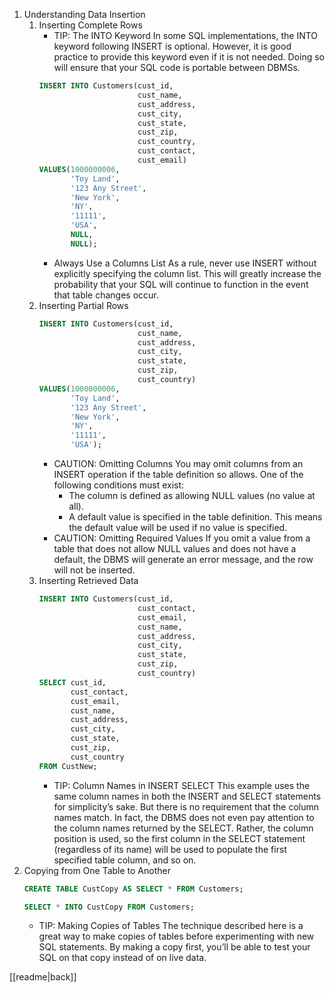 1. Understanding Data Insertion
	1. Inserting Complete Rows
		- TIP: The INTO Keyword
			In some SQL implementations, the INTO keyword following INSERT is optional. However, it is good practice to provide this keyword even if it is not needed. Doing so will ensure that your SQL code is portable between DBMSs.
		```sql
		INSERT INTO Customers(cust_id,
							  cust_name,
							  cust_address,
							  cust_city,
							  cust_state,
							  cust_zip,
							  cust_country,
							  cust_contact,
							  cust_email)
		VALUES(1000000006,
		       'Toy Land',
		       '123 Any Street',
		       'New York',
		       'NY',
		       '11111',
		       'USA',
		       NULL,
		       NULL);
		```
		- Always Use a Columns List
			As a rule, never use INSERT without explicitly specifying the column list. This will greatly increase the probability that your SQL will continue to function in the event that table changes occur.
	2. Inserting Partial Rows
		```sql
		INSERT INTO Customers(cust_id,
							  cust_name,
							  cust_address,
							  cust_city,
							  cust_state,
							  cust_zip,
							  cust_country)
		VALUES(1000000006,
			   'Toy Land',
			   '123 Any Street',
			   'New York',
			   'NY',
			   '11111',
			   'USA');
		```
		- CAUTION: Omitting Columns
			You may omit columns from an INSERT operation if the table definition so allows. One of the following conditions must exist:
			- The column is defined as allowing NULL values (no value at all).
			- A default value is specified in the table definition. This means the default value will be used if no value is specified.
		- CAUTION: Omitting Required Values
			If you omit a value from a table that does not allow NULL values and does not have a default, the DBMS will generate an error message, and the row will not be inserted.
	3. Inserting Retrieved Data
		```sql
		INSERT INTO Customers(cust_id,
							  cust_contact,
							  cust_email,
							  cust_name,
							  cust_address,
							  cust_city,
							  cust_state,
							  cust_zip,
							  cust_country)
		SELECT cust_id,
			   cust_contact,
			   cust_email,
			   cust_name,
			   cust_address,
			   cust_city,
			   cust_state,
			   cust_zip,
			   cust_country
		FROM CustNew;
		```
		- TIP: Column Names in INSERT SELECT
			This example uses the same column names in both the INSERT and SELECT statements for simplicity’s sake. But there is no requirement that the column names match. In fact, the DBMS does not even pay attention to the column names returned by the SELECT. Rather, the column position is used, so the first column in the SELECT statement (regardless of its name) will be used to populate the first specified table column, and so on.
2. Copying from One Table to Another
	```sql
	CREATE TABLE CustCopy AS SELECT * FROM Customers;
	```
	```sql
	SELECT * INTO CustCopy FROM Customers;
	```
	- TIP: Making Copies of Tables
		The technique described here is a great way to make copies of tables before experimenting with new SQL statements. By making a copy first, you’ll be able to test your SQL on that copy instead of on live data.

[[readme|back]]